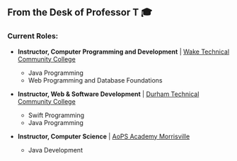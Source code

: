 ## From the Desk of Professor T 🎓

### Current Roles:
* **Instructor, Computer Programming and Development** | [Wake Technical Community College](https://www.waketech.edu/)
  * Java Programming
  * Web Programming and Database Foundations
 
* **Instructor, Web & Software Development** | [Durham Technical Community College](https://www.durhamtech.edu/)
  * Swift Programming
  * Java Programming
 
* **Instructor, Computer Science** | [AoPS Academy Morrisville](https://morrisville.aopsacademy.org/)
  * Java Development


<!--
**rtillies/rtillies** is a ✨ _special_ ✨ repository because its `README.md` (this file) appears on your GitHub profile.

Here are some ideas to get you started:

- 🔭 I’m currently working on ...
- 🌱 I’m currently learning ...
- 👯 I’m looking to collaborate on ...
- 🤔 I’m looking for help with ...
- 💬 Ask me about ...
- 📫 How to reach me: ...
- 😄 Pronouns: ...
- ⚡ Fun fact: ...
-->
